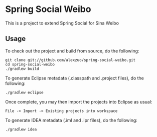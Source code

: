 Spring Social Weibo
=============

This is a project to extend Spring Social for Sina Weibo


Usage
-----

To check out the project and build from source, do the following:

	git clone git://github.com/alexzuo/spring-social-weibo.git
	cd spring-social-weibo
	./gradlew build

To generate Eclipse metadata (.classpath and .project files), do the following:

	./gradlew eclipse

Once complete, you may then import the projects into Eclipse as usual:

	File -> Import -> Existing projects into workspace

To generate IDEA metadata (.iml and .ipr files), do the following:

	./gradlew idea



